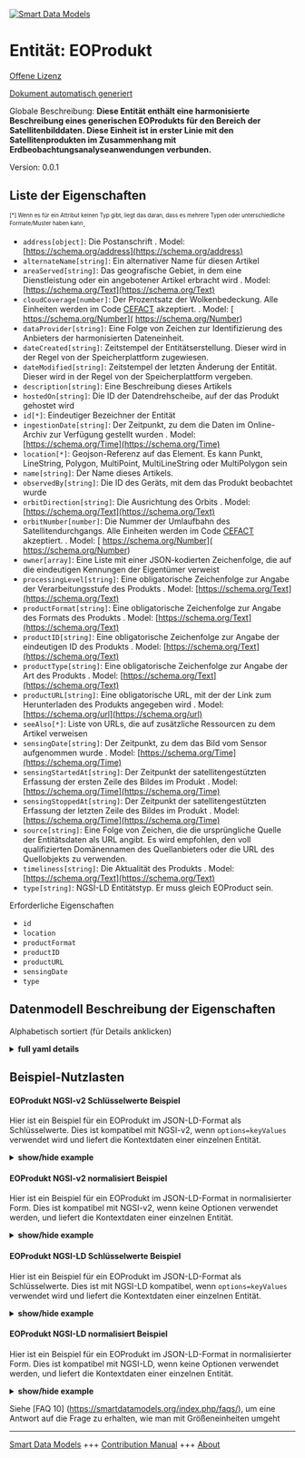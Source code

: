 <!-- 10-Header -->  
[![Smart Data Models](https://smartdatamodels.org/wp-content/uploads/2022/01/SmartDataModels_logo.png "Logo")](https://smartdatamodels.org)  
Entität: EOProdukt  
==================<!-- /10-Header -->  
<!-- 15-License -->  
[Offene Lizenz](https://github.com/smart-data-models//dataModel.SatelliteImagery/blob/master/EOProduct/LICENSE.md)  
[Dokument automatisch generiert](https://docs.google.com/presentation/d/e/2PACX-1vTs-Ng5dIAwkg91oTTUdt8ua7woBXhPnwavZ0FxgR8BsAI_Ek3C5q97Nd94HS8KhP-r_quD4H0fgyt3/pub?start=false&loop=false&delayms=3000#slide=id.gb715ace035_0_60)  
<!-- /15-License -->  
<!-- 20-Description -->  
Globale Beschreibung: **Diese Entität enthält eine harmonisierte Beschreibung eines generischen EOProdukts für den Bereich der Satellitenbilddaten. Diese Einheit ist in erster Linie mit den Satellitenprodukten im Zusammenhang mit Erdbeobachtungsanalyseanwendungen verbunden.**  
Version: 0.0.1  
<!-- /20-Description -->  
<!-- 30-PropertiesList -->  

## Liste der Eigenschaften  

<sup><sub>[*] Wenn es für ein Attribut keinen Typ gibt, liegt das daran, dass es mehrere Typen oder unterschiedliche Formate/Muster haben kann</sub></sup>.  
- `address[object]`: Die Postanschrift  . Model: [https://schema.org/address](https://schema.org/address)- `alternateName[string]`: Ein alternativer Name für diesen Artikel  - `areaServed[string]`: Das geografische Gebiet, in dem eine Dienstleistung oder ein angebotener Artikel erbracht wird  . Model: [https://schema.org/Text](https://schema.org/Text)- `cloudCoverage[number]`: Der Prozentsatz der Wolkenbedeckung. Alle Einheiten werden im Code [CEFACT](https://www.unece.org/cefact.html) akzeptiert.  . Model: [ https://schema.org/Number]( https://schema.org/Number)- `dataProvider[string]`: Eine Folge von Zeichen zur Identifizierung des Anbieters der harmonisierten Dateneinheit.  - `dateCreated[string]`: Zeitstempel der Entitätserstellung. Dieser wird in der Regel von der Speicherplattform zugewiesen.  - `dateModified[string]`: Zeitstempel der letzten Änderung der Entität. Dieser wird in der Regel von der Speicherplattform vergeben.  - `description[string]`: Eine Beschreibung dieses Artikels  - `hostedOn[string]`: Die ID der Datendrehscheibe, auf der das Produkt gehostet wird  - `id[*]`: Eindeutiger Bezeichner der Entität  - `ingestionDate[string]`: Der Zeitpunkt, zu dem die Daten im Online-Archiv zur Verfügung gestellt wurden  . Model: [https://schema.org/Time](https://schema.org/Time)- `location[*]`: Geojson-Referenz auf das Element. Es kann Punkt, LineString, Polygon, MultiPoint, MultiLineString oder MultiPolygon sein  - `name[string]`: Der Name dieses Artikels.  - `observedBy[string]`: Die ID des Geräts, mit dem das Produkt beobachtet wurde  - `orbitDirection[string]`: Die Ausrichtung des Orbits  . Model: [https://schema.org/Text](https://schema.org/Text)- `orbitNumber[number]`: Die Nummer der Umlaufbahn des Satellitendurchgangs. Alle Einheiten werden im Code [CEFACT](https://www.unece.org/cefact.html) akzeptiert.  . Model: [ https://schema.org/Number]( https://schema.org/Number)- `owner[array]`: Eine Liste mit einer JSON-kodierten Zeichenfolge, die auf die eindeutigen Kennungen der Eigentümer verweist  - `processingLevel[string]`: Eine obligatorische Zeichenfolge zur Angabe der Verarbeitungsstufe des Produkts  . Model: [https://schema.org/Text](https://schema.org/Text)- `productFormat[string]`: Eine obligatorische Zeichenfolge zur Angabe des Formats des Produkts  . Model: [https://schema.org/Text](https://schema.org/Text)- `productID[string]`: Eine obligatorische Zeichenfolge zur Angabe der eindeutigen ID des Produkts  . Model: [https://schema.org/Text](https://schema.org/Text)- `productType[string]`: Eine obligatorische Zeichenfolge zur Angabe der Art des Produkts  . Model: [https://schema.org/Text](https://schema.org/Text)- `productURL[string]`: Eine obligatorische URL, mit der der Link zum Herunterladen des Produkts angegeben wird  . Model: [https://schema.org/url](https://schema.org/url)- `seeAlso[*]`: Liste von URLs, die auf zusätzliche Ressourcen zu dem Artikel verweisen  - `sensingDate[string]`: Der Zeitpunkt, zu dem das Bild vom Sensor aufgenommen wurde  . Model: [https://schema.org/Time](https://schema.org/Time)- `sensingStartedAt[string]`: Der Zeitpunkt der satellitengestützten Erfassung der ersten Zeile des Bildes im Produkt  . Model: [https://schema.org/Time](https://schema.org/Time)- `sensingStoppedAt[string]`: Der Zeitpunkt der satellitengestützten Erfassung der letzten Zeile des Bildes im Produkt  . Model: [https://schema.org/Time](https://schema.org/Time)- `source[string]`: Eine Folge von Zeichen, die die ursprüngliche Quelle der Entitätsdaten als URL angibt. Es wird empfohlen, den voll qualifizierten Domänennamen des Quellanbieters oder die URL des Quellobjekts zu verwenden.  - `timeliness[string]`: Die Aktualität des Produkts  . Model: [https://schema.org/Text](https://schema.org/Text)- `type[string]`: NGSI-LD Entitätstyp. Er muss gleich EOProduct sein.  <!-- /30-PropertiesList -->  
<!-- 35-RequiredProperties -->  
Erforderliche Eigenschaften  
- `id`  - `location`  - `productFormat`  - `productID`  - `productURL`  - `sensingDate`  - `type`  <!-- /35-RequiredProperties -->  
<!-- 40-RequiredProperties -->  
<!-- /40-RequiredProperties -->  
<!-- 50-DataModelHeader -->  
## Datenmodell Beschreibung der Eigenschaften  
Alphabetisch sortiert (für Details anklicken)  
<!-- /50-DataModelHeader -->  
<!-- 60-ModelYaml -->  
<details><summary><strong>full yaml details</strong></summary>    
```yaml  
EOProduct:    
  description: 'This entity contains a harmonised description of a generic EOProduct made for the Satellite Imagerry domain. This entity is primarily associated with the satellite products related to Earth Observation Analysis applications.'    
  properties:    
    address:    
      description: 'The mailing address'    
      properties:    
        addressCountry:    
          description: 'Property. The country. For example, Spain. Model:''https://schema.org/addressCountry'''    
          type: string    
        addressLocality:    
          description: 'Property. The locality in which the street address is, and which is in the region. Model:''https://schema.org/addressLocality'''    
          type: string    
        addressRegion:    
          description: 'Property. The region in which the locality is, and which is in the country. Model:''https://schema.org/addressRegion'''    
          type: string    
        postOfficeBoxNumber:    
          description: 'Property. The post office box number for PO box addresses. For example, 03578. Model:''https://schema.org/postOfficeBoxNumber'''    
          type: string    
        postalCode:    
          description: 'Property. The postal code. For example, 24004. Model:''https://schema.org/https://schema.org/postalCode'''    
          type: string    
        streetAddress:    
          description: 'Property. The street address. Model:''https://schema.org/streetAddress'''    
          type: string    
      type: object    
      x-ngsi:    
        model: https://schema.org/address    
        type: Property    
    alternateName:    
      description: 'An alternative name for this item'    
      type: string    
      x-ngsi:    
        type: Property    
    areaServed:    
      description: 'The geographic area where a service or offered item is provided'    
      type: string    
      x-ngsi:    
        model: https://schema.org/Text    
        type: Property    
    cloudCoverage:    
      description: 'The cloud coverage percentage. All units are accepted in [CEFACT](https://www.unece.org/cefact.html) code.'    
      type: number    
      x-ngsi:    
        model: ' https://schema.org/Number'    
        type: Property    
        units: percent    
    dataProvider:    
      description: 'A sequence of characters identifying the provider of the harmonised data entity.'    
      type: string    
      x-ngsi:    
        type: Property    
    dateCreated:    
      description: 'Entity creation timestamp. This will usually be allocated by the storage platform.'    
      format: date-time    
      type: string    
      x-ngsi:    
        type: Property    
    dateModified:    
      description: 'Timestamp of the last modification of the entity. This will usually be allocated by the storage platform.'    
      format: date-time    
      type: string    
      x-ngsi:    
        type: Property    
    description:    
      description: 'A description of this item'    
      type: string    
      x-ngsi:    
        type: Property    
    hostedOn:    
      description: 'The ID of the data hub that the product is hosted on'    
      format: uri    
      type: string    
      x-ngsi:    
        type: Relationship    
    id:    
      anyOf: &eoproduct_-_properties_-_owner_-_items_-_anyof    
        - description: 'Property. Identifier format of any NGSI entity'    
          maxLength: 256    
          minLength: 1    
          pattern: ^[\w\-\.\{\}\$\+\*\[\]`|~^@!,:\\]+$    
          type: string    
        - description: 'Property. Identifier format of any NGSI entity'    
          format: uri    
          type: string    
      description: 'Unique identifier of the entity'    
      x-ngsi:    
        type: Property    
    ingestionDate:    
      description: 'The time at which the data was made available in the online archive'    
      format: date-time    
      type: string    
      x-ngsi:    
        model: https://schema.org/Time    
        type: Property    
    location:    
      description: 'Geojson reference to the item. It can be Point, LineString, Polygon, MultiPoint, MultiLineString or MultiPolygon'    
      oneOf:    
        - description: 'GeoProperty. Geojson reference to the item. Point'    
          properties:    
            bbox:    
              items:    
                type: number    
              minItems: 4    
              type: array    
            coordinates:    
              items:    
                type: number    
              minItems: 2    
              type: array    
            type:    
              enum:    
                - Point    
              type: string    
          required:    
            - type    
            - coordinates    
          title: 'GeoJSON Point'    
          type: object    
        - description: 'GeoProperty. Geojson reference to the item. LineString'    
          properties:    
            bbox:    
              items:    
                type: number    
              minItems: 4    
              type: array    
            coordinates:    
              items:    
                items:    
                  type: number    
                minItems: 2    
                type: array    
              minItems: 2    
              type: array    
            type:    
              enum:    
                - LineString    
              type: string    
          required:    
            - type    
            - coordinates    
          title: 'GeoJSON LineString'    
          type: object    
        - description: 'GeoProperty. Geojson reference to the item. Polygon'    
          properties:    
            bbox:    
              items:    
                type: number    
              minItems: 4    
              type: array    
            coordinates:    
              items:    
                items:    
                  items:    
                    type: number    
                  minItems: 2    
                  type: array    
                minItems: 4    
                type: array    
              type: array    
            type:    
              enum:    
                - Polygon    
              type: string    
          required:    
            - type    
            - coordinates    
          title: 'GeoJSON Polygon'    
          type: object    
        - description: 'GeoProperty. Geojson reference to the item. MultiPoint'    
          properties:    
            bbox:    
              items:    
                type: number    
              minItems: 4    
              type: array    
            coordinates:    
              items:    
                items:    
                  type: number    
                minItems: 2    
                type: array    
              type: array    
            type:    
              enum:    
                - MultiPoint    
              type: string    
          required:    
            - type    
            - coordinates    
          title: 'GeoJSON MultiPoint'    
          type: object    
        - description: 'GeoProperty. Geojson reference to the item. MultiLineString'    
          properties:    
            bbox:    
              items:    
                type: number    
              minItems: 4    
              type: array    
            coordinates:    
              items:    
                items:    
                  items:    
                    type: number    
                  minItems: 2    
                  type: array    
                minItems: 2    
                type: array    
              type: array    
            type:    
              enum:    
                - MultiLineString    
              type: string    
          required:    
            - type    
            - coordinates    
          title: 'GeoJSON MultiLineString'    
          type: object    
        - description: 'GeoProperty. Geojson reference to the item. MultiLineString'    
          properties:    
            bbox:    
              items:    
                type: number    
              minItems: 4    
              type: array    
            coordinates:    
              items:    
                items:    
                  items:    
                    items:    
                      type: number    
                    minItems: 2    
                    type: array    
                  minItems: 4    
                  type: array    
                type: array    
              type: array    
            type:    
              enum:    
                - MultiPolygon    
              type: string    
          required:    
            - type    
            - coordinates    
          title: 'GeoJSON MultiPolygon'    
          type: object    
      x-ngsi:    
        type: GeoProperty    
    name:    
      description: 'The name of this item.'    
      type: string    
      x-ngsi:    
        type: Property    
    observedBy:    
      description: 'The ID of the instrument that the product was observed by'    
      format: uri    
      type: string    
      x-ngsi:    
        type: Relationship    
    orbitDirection:    
      description: 'The orbit pass orientation'    
      enum:    
        - Ascending    
        - Descending    
      type: string    
      x-ngsi:    
        model: https://schema.org/Text    
        type: Property    
    orbitNumber:    
      description: 'The orbit number of tha satellite pass. All units are accepted in [CEFACT](https://www.unece.org/cefact.html) code.'    
      type: number    
      x-ngsi:    
        model: ' https://schema.org/Number'    
        type: Property    
    owner:    
      description: 'A List containing a JSON encoded sequence of characters referencing the unique Ids of the owner(s)'    
      items:    
        anyOf: *eoproduct_-_properties_-_owner_-_items_-_anyof    
        description: 'Property. Unique identifier of the entity'    
      type: array    
      x-ngsi:    
        type: Property    
    processingLevel:    
      description: 'A mandatory text string used to declare the processing level of the product'    
      type: string    
      x-ngsi:    
        model: https://schema.org/Text    
        type: Property    
    productFormat:    
      description: 'A mandatory text string used to declare the format of the product'    
      type: string    
      x-ngsi:    
        model: https://schema.org/Text    
        type: Property    
    productID:    
      description: 'A mandatory text string used to declare the unique ID of the product'    
      type: string    
      x-ngsi:    
        model: https://schema.org/Text    
        type: Property    
    productType:    
      description: 'A mandatory text string used to declare the type of the product'    
      type: string    
      x-ngsi:    
        model: https://schema.org/Text    
        type: Property    
    productURL:    
      description: 'A mandatory url used to declare the downlaod link of the product'    
      type: string    
      x-ngsi:    
        model: https://schema.org/url    
        type: Property    
    seeAlso:    
      description: 'list of uri pointing to additional resources about the item'    
      oneOf:    
        - items:    
            format: uri    
            type: string    
          minItems: 1    
          type: array    
        - format: uri    
          type: string    
      x-ngsi:    
        type: Property    
    sensingDate:    
      description: 'The time at which the image was taken by the sensor'    
      format: date-time    
      type: string    
      x-ngsi:    
        model: https://schema.org/Time    
        type: Property    
    sensingStartedAt:    
      description: 'The time of the satellite on-board acquisition of the first line of the image in the product'    
      format: date-time    
      type: string    
      x-ngsi:    
        model: https://schema.org/Time    
        type: Property    
    sensingStoppedAt:    
      description: 'The time of the satellite on-board acquisition of the last line of the image in the product'    
      format: date-time    
      type: string    
      x-ngsi:    
        model: https://schema.org/Time    
        type: Property    
    source:    
      description: 'A sequence of characters giving the original source of the entity data as a URL. Recommended to be the fully qualified domain name of the source provider, or the URL to the source object.'    
      type: string    
      x-ngsi:    
        type: Property    
    timeliness:    
      description: 'The timeliness of the product'    
      type: string    
      x-ngsi:    
        model: https://schema.org/Text    
        type: Property    
    type:    
      description: 'NGSI-LD Entity Type. It must be equal to EOProduct.'    
      enum:    
        - EOProduct    
      type: string    
      x-ngsi:    
        type: Property    
  required:    
    - id    
    - type    
    - productID    
    - productURL    
    - location    
    - productFormat    
    - sensingDate    
  type: object    
  x-derived-from: ""    
  x-disclaimer: 'Redistribution and use in source and binary forms, with or without modification, are permitted  provided that the license conditions are met. Copyleft (c) 2021 Contributors to Smart Data Models Program'    
  x-license-url: https://github.com/smart-data-models/dataModel.SatelliteImagery/blob/master/EOProduct/LICENSE.md    
  x-model-schema: https://raw.githubusercontent.com/smart-data-models/dataModel.SatelliteImagery/master/EOProduct/schema.json    
  x-model-tags: ""    
  x-version: 0.0.1    
```  
</details>    
<!-- /60-ModelYaml -->  
<!-- 70-MiddleNotes -->  
<!-- /70-MiddleNotes -->  
<!-- 80-Examples -->  
## Beispiel-Nutzlasten  
#### EOProdukt NGSI-v2 Schlüsselwerte Beispiel  
Hier ist ein Beispiel für ein EOProdukt im JSON-LD-Format als Schlüsselwerte. Dies ist kompatibel mit NGSI-v2, wenn `options=keyValues` verwendet wird und liefert die Kontextdaten einer einzelnen Entität.  
<details><summary><strong>show/hide example</strong></summary>    
```json  
{  
  "id": "urn:ngsi-ld:EOProduct:123",  
  "type": "EOProduct",  
  "productID": "S1B_IW_GRDH_1SDV_20210201T042950_20210201T043015_025408_0306B8_AE29",  
  "productURL": "https://scihub.copernicus.eu/dhus/odata/v1/Products('561d85c3-5627-4f78-84f7-05d0a0c8db9c')/$value",  
  "productType": "GRD",  
  "processingLevel": "L1",  
  "location": {  
    "type": "Polygon",  
    "coordinates": [  
      [  
        [ 25.4464, 41.887688 ],  
        [ 25.855984, 43.386223 ],  
        [ 22.690121, 43.786907 ],  
        [ 22.356091, 42.288685 ],  
        [ 25.4464, 41.887688 ]  
      ]  
    ]  
  },  
  "productFormat": "SAFE",  
  "timeliness": "Fast-24h",  
  "orbitDirection": "Descending",  
  "orbitNumber": 7,  
  "ingestionDate": "2021-02-01T08:26:25.020Z",  
  "sensingDate": "2021-02-01T04:29:50.264Z",  
  "sensingStartedAt": "2021-02-01T04:29:50.264Z",  
  "sensingStoppedAt": "2021-02-01T04:30:15.263Z",  
  "hostedOn": "urn:ngsi-ld:EODataHub:123",  
  "observedBy": "urn:ngsi-ld:EOInstrument:154"  
}  
```  
</details>  
#### EOProdukt NGSI-v2 normalisiert Beispiel  
Hier ist ein Beispiel für ein EOProdukt im JSON-LD-Format in normalisierter Form. Dies ist kompatibel mit NGSI-v2, wenn keine Optionen verwendet werden, und liefert die Kontextdaten einer einzelnen Entität.  
<details><summary><strong>show/hide example</strong></summary>    
```json  
{  
  "id": "urn:ngsi-ld:EOProduct:123",  
  "type": "EOProduct",  
  "createdAt": "2020-03-13T15:42:00Z",  
  "modifiedAt": "2020-03-13T15:45:00Z",  
  "productID": {  
    "type": "Property",  
    "value": "S1B_IW_GRDH_1SDV_20210201T042950_20210201T043015_025408_0306B8_AE29"  
  },  
  "productURL": {  
    "type": "Property",  
    "value": "https://scihub.copernicus.eu/dhus/odata/v1/Products('561d85c3-5627-4f78-84f7-05d0a0c8db9c')/$value"  
  },  
  "productType": {  
    "type": "Property",  
    "value": "GRD"  
  },  
  "processingLevel": {  
    "type": "Property",  
    "value": "L1"  
  },  
  "location": {  
    "type": "GeoProperty",  
    "value": {  
      "type": "Polygon",  
      "coordinates": [  
        [  
          [ 25.4464, 41.887688 ],  
          [ 25.855984, 43.386223 ],  
          [ 22.690121, 43.786907 ],  
          [ 22.356091, 42.288685 ],  
          [ 25.4464, 41.887688 ]  
        ]  
      ]  
    }  
  },  
  "productFormat": {  
    "type": "Property",  
    "value": "SAFE"  
  },  
  "timeliness": {  
    "type": "Property",  
    "value": "Fast-24h"  
  },  
  "orbitDirection": {  
    "type": "Property",  
    "value": "Descending"  
  },  
  "orbitNumber": {  
    "type": "Property",  
    "value": 7  
  },  
  "ingestionDate": {  
    "type": "Property",  
    "value": {  
      "@type": "DateTime",  
      "@value": "2021-02-01T08:26:25.020Z"  
    }  
  },  
  "sensingDate": {  
    "type": "Property",  
    "value": {  
      "@type": "DateTime",  
      "@value": "2021-02-01T04:29:50.264Z"  
    }  
  },  
  "sensingStartedAt": {  
    "type": "Property",  
    "value": {  
      "@type": "DateTime",  
      "@value": "2021-02-01T04:29:50.264Z"  
    }  
  },  
  "sensingStoppedAt": {  
    "type": "Property",  
    "value": {  
      "@type": "DateTime",  
      "@value": "2021-02-01T04:30:15.263Z"  
    }  
  }  
}  
```  
</details>  
#### EOProdukt NGSI-LD Schlüsselwerte Beispiel  
Hier ist ein Beispiel für ein EOProdukt im JSON-LD-Format als Schlüsselwerte. Dies ist mit NGSI-LD kompatibel, wenn `options=keyValues` verwendet wird und liefert die Kontextdaten einer einzelnen Entität.  
<details><summary><strong>show/hide example</strong></summary>    
```json  
{  
    "id": "urn:ngsi-ld:EOProduct:123",  
    "type": "EOProduct",  
    "cloudCoverage": 19.125499,  
    "hostedOn": "urn:ngsi-ld:EODataHub:123",  
    "ingestionDate": "2021-01-18T18:29:16.884Z",  
    "location": {  
        "type": "Polygon",  
        "coordinates": [  
            [  
                [  
                    24.7578584453215,  
                    42.3024516155518  
                ],  
                [  
                    24.8181237036864,  
                    43.2890817991595  
                ],  
                [  
                    23.4662891411315,  
                    43.3262569717781  
                ],  
                [  
                    23.4272955487519,  
                    42.3383721018908  
                ],  
                [  
                    24.7578584453215,  
                    42.3024516155518  
                ]  
            ]  
        ]  
    },  
    "observedBy": "urn:ngsi-ld:EOInstrument:154",  
    "orbitDirection": "Descending",  
    "orbitNumber": 93,  
    "processingLevel": "Level-2A",  
    "productFormat": "SAFE",  
    "productID": "S2A_MSIL2A_20210118T092321_N0214_R093_T34TGN_20210118T120704",  
    "productType": "S2MSI2A",  
    "productURL": "https://scihub.copernicus.eu/dhus/odata/v1/Products('698c2089-704f-4d4f-aa2f-977902e2d35e')/$value",  
    "sensingDate": "2021-01-18T09:23:21.024Z",  
    "sensingStartedAt": "2021-01-18T09:23:21.024Z",  
    "sensingStoppedAt": "2021-01-18T09:23:21.024Z",  
    "@context": [  
        "https://raw.githubusercontent.com/smart-data-models/dataModel.SatelliteImagery/master/context.jsonld"  
    ]  
}  
```  
</details>  
#### EOProdukt NGSI-LD normalisiert Beispiel  
Hier ist ein Beispiel für ein EOProdukt im JSON-LD-Format in normalisierter Form. Dies ist kompatibel mit NGSI-LD, wenn keine Optionen verwendet werden, und liefert die Kontextdaten einer einzelnen Entität.  
<details><summary><strong>show/hide example</strong></summary>    
```json  
{  
    "id": "urn:ngsi-ld:EOProduct:123",  
    "type": "EOProduct",  
    "cloudCoverage": {  
        "type": "Property",  
        "value": 19.125499,  
        "unitCode": "P1"  
    },  
    "createdAt": "2020-03-13T15:42:00Z",  
    "ingestionDate": {  
        "type": "Property",  
        "value": {  
            "@type": "DateTime",  
            "@value": "2021-01-18T18:29:16.884Z"  
        }  
    },  
    "location": {  
        "type": "GeoProperty",  
        "value": {  
            "type": "Polygon",  
            "coordinates": [  
                [  
                    [  
                        25.4464,  
                        41.887688  
                    ],  
                    [  
                        25.855984,  
                        43.386223  
                    ],  
                    [  
                        22.690121,  
                        43.786907  
                    ],  
                    [  
                        22.356091,  
                        42.288685  
                    ],  
                    [  
                        25.4464,  
                        41.887688  
                    ]  
                ]  
            ]  
        }  
    },  
    "modifiedAt": "2020-03-13T15:45:00Z",  
    "orbitDirection": {  
        "type": "Property",  
        "value": "Descending"  
    },  
    "orbitNumber": {  
        "type": "Property",  
        "value": 93  
    },  
    "processingLevel": {  
        "type": "Property",  
        "value": "L1"  
    },  
    "productFormat": {  
        "type": "Property",  
        "value": "SAFE"  
    },  
    "productID": {  
        "type": "Property",  
        "value": "S1B_IW_GRDH_1SDV_20210201T042950_20210201T043015_025408_0306B8_AE29"  
    },  
    "productType": {  
        "type": "Property",  
        "value": "GRD"  
    },  
    "productURL": {  
        "type": "Property",  
        "value": "https://scihub.copernicus.eu/dhus/odata/v1/Products('561d85c3-5627-4f78-84f7-05d0a0c8db9c')/$value"  
    },  
    "sensingDate": {  
        "type": "Property",  
        "value": {  
            "@type": "DateTime",  
            "@value": "2021-01-18T09:23:21.024Z"  
        }  
    },  
    "sensingStartedAt": {  
        "type": "Property",  
        "value": {  
            "@type": "DateTime",  
            "@value": "2021-01-18T09:23:21.024Z"  
        }  
    },  
    "sensingStoppedAt": {  
        "type": "Property",  
        "value": {  
            "@type": "DateTime",  
            "@value": "2021-01-18T09:23:21.024Z"  
        }  
    },  
    "@context": [  
        "https://raw.githubusercontent.com/smart-data-models/dataModel.SatelliteImagery/master/context.jsonld"  
    ]  
}  
```  
</details><!-- /80-Examples -->  
<!-- 90-FooterNotes -->  
<!-- /90-FooterNotes -->  
<!-- 95-Units -->  
Siehe [FAQ 10] (https://smartdatamodels.org/index.php/faqs/), um eine Antwort auf die Frage zu erhalten, wie man mit Größeneinheiten umgeht  
<!-- /95-Units -->  
<!-- 97-LastFooter -->  
---  
[Smart Data Models](https://smartdatamodels.org) +++ [Contribution Manual](https://bit.ly/contribution_manual) +++ [About](https://bit.ly/Introduction_SDM)<!-- /97-LastFooter -->  
